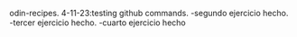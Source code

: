  odin-recipes.
4-11-23:testing github commands.
-segundo ejercicio hecho.
-tercer ejercicio hecho.
-cuarto ejercicio hecho <!--chain selectors ".avatar.distorted"-->

